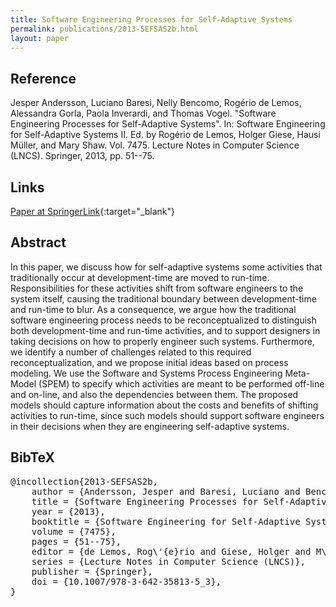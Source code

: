 ```yaml
---
title: Software Engineering Processes for Self-Adaptive Systems
permalink: publications/2013-SEFSAS2b.html
layout: paper
---
```


## Reference
Jesper Andersson, Luciano Baresi, Nelly Bencomo, Rogério de Lemos, Alessandra Gorla, Paola Inverardi, and Thomas Vogel. "Software Engineering Processes for Self-Adaptive Systems". In: Software Engineering for Self-Adaptive Systems II. Ed. by Rogério de Lemos, Holger Giese, Hausi Müller, and Mary Shaw. Vol. 7475. Lecture Notes in Computer Science (LNCS). Springer, 2013, pp. 51--75.

## Links
[Paper at SpringerLink](https://doi.org/10.1007/978-3-642-35813-5_3){:target="_blank"}

## Abstract
In this paper, we discuss how for self-adaptive systems some activities that traditionally occur at development-time are moved to run-time. Responsibilities for these activities shift from software engineers to the system itself, causing the traditional boundary between development-time and run-time to blur. As a consequence, we argue how the traditional software engineering process needs to be reconceptualized to distinguish both development-time and run-time activities, and to support designers in taking decisions on how to properly engineer such systems. Furthermore, we identify a number of challenges related to this required reconceptualization, and we propose initial ideas based on process modeling. We use the Software and Systems Process Engineering Meta-Model (SPEM) to specify which activities are meant to be performed off-line and on-line, and also the dependencies between them. The proposed models should capture information about the costs and benefits of shifting activities to run-time, since such models should support software engineers in their decisions when they are engineering self-adaptive systems.

## BibTeX

<div class="bibtex">
<pre>@incollection{2013-SEFSAS2b,
    author = {Andersson, Jesper and Baresi, Luciano and Bencomo, Nelly and de Lemos, Rog\'{e}rio and Gorla, Alessandra and Inverardi, Paola and Vogel, Thomas},
    title = {Software Engineering Processes for Self-Adaptive Systems},
    year = {2013},
    booktitle = {Software Engineering for Self-Adaptive Systems II},
    volume = {7475},
    pages = {51--75},
    editor = {de Lemos, Rog\'{e}rio and Giese, Holger and M\"{u}ller, Hausi and Shaw, Mary},
    series = {Lecture Notes in Computer Science (LNCS)},
    publisher = {Springer},
    doi = {10.1007/978-3-642-35813-5_3},
}</pre>
</div>
